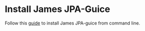 # Install James JPA-Guice

Follow this [guide](https://james.apache.org/server/install/guice-jpa.html) to install James JPA-guice
from command line.